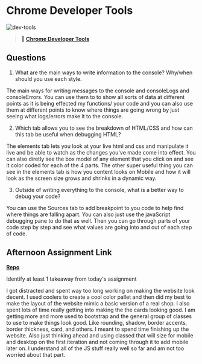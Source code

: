 # Chrome Developer Tools

![dev-tools](https://bcw.blob.core.windows.net/public/img/lesson-images/4571780153354770)

> **📖 [Chrome Developer Tools](https://codeworksacademy.com/fs-student-guide/resources/wk2/03-Chrome-Dev-Tools)**

## Questions

1. What are the main ways to write information to the console? Why/when should you use each style.

The main ways for writing messages to the console and consoleLogs and consoleErrors. You can use them to to show all sorts of data at different points as it is being effected my functions/ your code and you can also use them at different points to know where things are going wrong by just seeing what logs/errors make it to the console. 

2. Which tab allows you to see the breakdown of HTML/CSS and how can this tab be useful when debugging HTML?

The elements tab lets you look at your live html and css and manipulate it live and be able to watch as the changes you've made come into effect. You can also diretly see the box model of any element that you click on and see it color coded for each of the 4 parts. The other super useful thing you can see in the elements tab is how you content looks on Mobile and how it will look as the screen size grows and shrinks in a  dynamic way.

3. Outside of writing everything to the console, what is a better way to debug your code?

You can use the Sources tab to add breakpoint to you code to help find where things are falling apart. You can also just use the javaScript debugging pane to do that as well. Then you can go through parts of your code step by step and see what values are going into and out of each step of code. 

## Afternoon Assignment Link

**[Repo](https://github.com/Luke-Yost/week2day3)**

Identify at least 1 takeaway from today's assignment 

I got distracted and spent way too long working on making the website look decent. I used coolers to create a cool color pallet and then did my best to make the layout of the website mimic a basic version of a real shop. I also spent lots of time really getting into making the the cards looking good. I am getting more and more used to bootstrap and the general group of classes to use to make things look good. Like rounding, shadow, border accents, border thickness, card, and others. I meant to spend time finishing up the website. Also just thinking ahead and using classed that will size for mobile and desktop on the first iteration and not coming through it to add mobile later on. I understand all of the JS stuff really well so far and am not too worried about that part.
